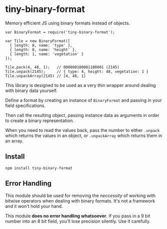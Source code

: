 # tiny-binary-format
Memory efficient JS using binary formats instead of objects.

```
var BinaryFormat = require('tiny-binary-format');

var Tile = new BinaryFormat([
  { length: 8, name: 'type' },
  { length: 8, name: 'height' },
  { length: 1, name: 'vegetation' }
]);

Tile.pack(4, 48, 1);   // 000000100001100001 (2145)
Tile.unpack(2145);     // { type: 4, height: 48, vegetation: 1 }
Tile.unpackArray(2145) // [4, 48, 1]
```

This library is designed to be used as a very thin wrapper around dealing with binary data yourself.

Define a format by creating an instance of `BinaryFormat` and passing in your field specifications.

Then call the resulting object, passing instance data as arguments in order to create a binary representation.

When you need to read the values back, pass the number to either `.unpack` which returns the values in an object, or `.unpackArray` which returns them in an array.

## Install

```
npm install tiny-binary-format
```

## Error Handling
This module should be used for removing the _neccessity_ of working with bitwise operators when dealing with binary formats. It's not a framework and it won't hold your hand.

This module __does no error handling whatsoever__. If you pass in a 9 bit number into an 8 bit field, you'll lose precision silently. Use it carefully.


